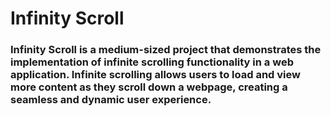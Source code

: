 # Infinity Scroll
### Infinity Scroll is a medium-sized project that demonstrates the implementation of infinite scrolling functionality in a web application. Infinite scrolling allows users to load and view more content as they scroll down a webpage, creating a seamless and dynamic user experience.
